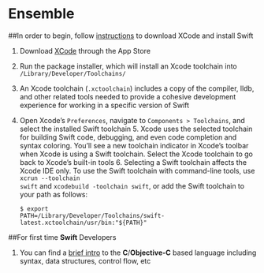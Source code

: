 # Ensemble

##In order to begin, follow [instructions](https://swift.org/getting-started/) to download XCode and install Swift

1. Download [XCode](https://itunes.apple.com/app/xcode/id497799835) through the App Store 

2. Run the package installer, which will install an Xcode toolchain into <code>/Library/Developer/Toolchains/</code>

3. An Xcode toolchain (<code>.xctoolchain</code>) includes a copy of the compiler, lldb, and other related tools needed to provide a cohesive development experience for working in a specific version of Swift 

4. Open Xcode’s <code>Preferences</code>, navigate to <code>Components > Toolchains</code>, and select the installed Swift toolchain 5. Xcode uses the selected toolchain for building Swift code, debugging, and even code completion and syntax coloring. You’ll see a new toolchain indicator in Xcode’s toolbar when Xcode is using a Swift toolchain. Select the Xcode toolchain to go back to Xcode’s built-in tools 6. Selecting a Swift toolchain affects the Xcode IDE only. To use the Swift toolchain with command-line tools, use <code>xcrun --toolchain swift</code> and <code>xcodebuild -toolchain swift</code>, or add the Swift toolchain to your path as follows:

    <code>$ export PATH=/Library/Developer/Toolchains/swift-latest.xctoolchain/usr/bin:"${PATH}"</code>

##For first time **Swift** Developers
1. You can find a [brief intro](https://developer.apple.com/library/prerelease/content/documentation/Swift/Conceptual/Swift_Programming_Language/GuidedTour.html#//apple_ref/doc/uid/TP40014097-CH2-ID1) to the **C**/**Objective-C** based language including syntax, data structures, control flow, etc
